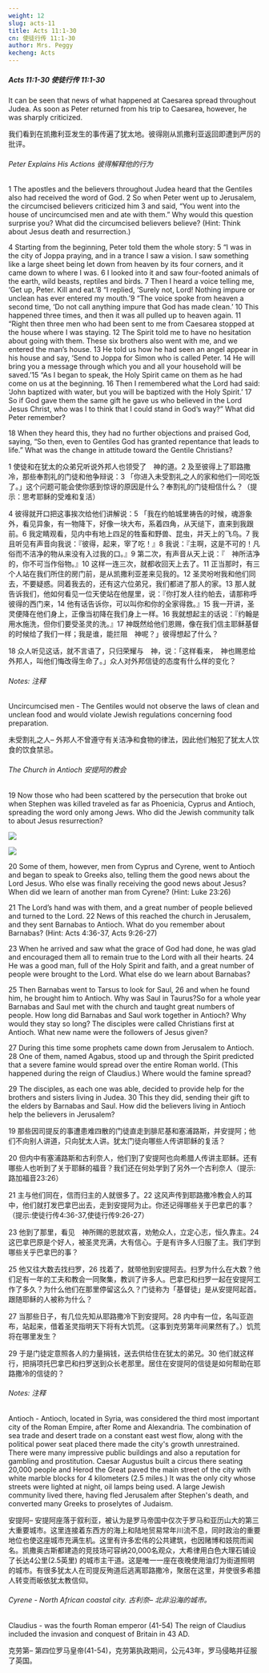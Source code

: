 ```yaml
---
weight: 12
slug: acts-11
title: Acts 11:1-30
cn: 使徒行传 11:1-30
author: Mrs. Peggy
kecheng: Acts
---
```


##### Acts 11:1-30  使徒行传 11:1-30

It can be seen that news of what happened at Caesarea spread throughout Judea. As soon as Peter returned from his trip to Caesarea, however, he was sharply criticized.

我们看到在凯撒利亚发生的事传遍了犹太地。彼得刚从凯撒利亚返回即遭到严厉的批评。

###### Peter Explains His Actions 彼得解释他的行为

1 The apostles and the believers throughout Judea heard that the Gentiles also had received the word of God. 2 So when Peter went up to Jerusalem, the circumcised believers criticized him 3 and said, “You went into the house of uncircumcised men and ate with them.” Why would this question surprise you? What did the circumcised believers believe? (Hint: Think about Jesus death and resurrection.)

4 Starting from the beginning, Peter told them the whole story: 5 “I was in the city of Joppa praying, and in a trance I saw a vision. I saw something like a large sheet being let down from heaven by its four corners, and it came down to where I was. 6 I looked into it and saw four-footed animals of the earth, wild beasts, reptiles and birds. 7 Then I heard a voice telling me, ‘Get up, Peter. Kill and eat.’8 “I replied, ‘Surely not, Lord! Nothing impure or unclean has ever entered my mouth.’9 “The voice spoke from heaven a second time, ‘Do not call anything impure that God has made clean.’ 10 This happened three times, and then it was all pulled up to heaven again. 11 “Right then three men who had been sent to me from Caesarea stopped at the house where I was staying. 12 The Spirit told me to have no hesitation about going with them. These six brothers also went with me, and we entered the man’s house. 13 He told us how he had seen an angel appear in his house and say, ‘Send to Joppa for Simon who is called Peter. 14 He will bring you a message through which you and all your household will be saved.’15 “As I began to speak, the Holy Spirit came on them as he had come on us at the beginning. 16 Then I remembered what the Lord had said: ‘John baptized with water, but you will be baptized with the Holy Spirit.’ 17 So if God gave them the same gift he gave us who believed in the Lord Jesus Christ, who was I to think that I could stand in God’s way?” What did Peter remember?

18 When they heard this, they had no further objections and praised God, saying, “So then, even to Gentiles God has granted repentance that leads to life.” What was the change in attitude toward the Gentile Christians?

1 使徒和在犹太的众弟兄听说外邦人也领受了　神的道。2 及至彼得上了耶路撒冷，那些奉割礼的门徒和他争辩说：3 「你进入未受割礼之人的家和他们一同吃饭了。」这个问题可能会使你感到惊讶的原因是什么？奉割礼的门徒相信什么？（提示：思考耶稣的受难和复活）

4 彼得就开口把这事挨次给他们讲解说：5 「我在约帕城里祷告的时候，魂游象外，看见异象，有一物降下，好像一块大布，系着四角，从天缒下，直来到我跟前。6 我定睛观看，见内中有地上四足的牲畜和野兽、昆虫，并天上的飞鸟。7 我且听见有声音向我说：『彼得，起来，宰了吃！』8 我说：『主啊，这是不可的！凡俗而不洁净的物从来没有入过我的口。』9 第二次，有声音从天上说：『　神所洁净的，你不可当作俗物。』10 这样一连三次，就都收回天上去了。11 正当那时，有三个人站在我们所住的房门前，是从凯撒利亚差来见我的。12 圣灵吩咐我和他们同去，不要疑惑。同着我去的，还有这六位弟兄，我们都进了那人的家。13 那人就告诉我们，他如何看见一位天使站在他屋里，说：『你打发人往约帕去，请那称呼彼得的西门来，14 他有话告诉你，可以叫你和你的全家得救。』15 我一开讲，圣灵便降在他们身上，正像当初降在我们身上一样。16 我就想起主的话说：『约翰是用水施洗，但你们要受圣灵的洗。』17 神既然给他们恩赐，像在我们信主耶稣基督的时候给了我们一样；我是谁，能拦阻　神呢？」彼得想起了什么？

18 众人听见这话，就不言语了，只归荣耀与　神，说：「这样看来，　神也赐恩给外邦人，叫他们悔改得生命了。」众人对外邦信徒的态度有什么样的变化？

###### Notes: 注释

Uncircumcised men - The Gentiles would not observe the laws of clean and unclean food and would violate Jewish regulations concerning food preparation.

未受割礼之人– 外邦人不曾遵守有关洁净和食物的律法，因此他们触犯了犹太人饮食的饮食禁忌。

###### The Church in Antioch 安提阿的教会

19 Now those who had been scattered by the persecution that broke out when Stephen was killed traveled as far as Phoenicia, Cyprus and Antioch, spreading the word only among Jews. Who did the Jewish community talk to about Jesus resurrection?

![](/images/note/acts/11-1.jpg#left)

![](/images/note/acts/11-2.jpg#right)

20 Some of them, however, men from Cyprus and Cyrene, went to Antioch and began to speak to Greeks also, telling them the good news about the Lord Jesus. Who else was finally receiving the good news about Jesus? When did we learn of another man from Cyrene? (Hint: Luke 23:26) 

21 The Lord’s hand was with them, and a great number of people believed and turned to the Lord. 22 News of this reached the church in Jerusalem, and they sent Barnabas to Antioch. What do you remember about Barnabas? (Hint: Acts 4:36-37, Acts 9:26-27) 

23 When he arrived and saw what the grace of God had done, he was glad and encouraged them all to remain true to the Lord with all their hearts. 24 He was a good man, full of the Holy Spirit and faith, and a great number of people were brought to the Lord. What else do we learn about Barnabas?

25 Then Barnabas went to Tarsus to look for Saul, 26 and when he found him, he brought him to Antioch. Why was Saul in Taurus?So for a whole year Barnabas and Saul met with the church and taught great numbers of people. How long did Barnabas and Saul work together in Antioch? Why would they stay so long? The disciples were called Christians first at Antioch. What new name were the followers of Jesus given?

27 During this time some prophets came down from Jerusalem to Antioch. 28 One of them, named Agabus, stood up and through the Spirit predicted that a severe famine would spread over the entire Roman world. (This happened during the reign of Claudius.) Where would the famine spread? 

29 The disciples, as each one was able, decided to provide help for the brothers and sisters living in Judea. 30 This they did, sending their gift to the elders by Barnabas and Saul. How did the believers living in Antioch help the believers in Jerusalem?


19 那些因司提反的事遭患难四散的门徒直走到腓尼基和塞浦路斯，并安提阿；他们不向别人讲道，只向犹太人讲。犹太门徒向哪些人传讲耶稣的复活？

20 但内中有塞浦路斯和古利奈人，他们到了安提阿也向希腊人传讲主耶稣。还有哪些人也听到了关于耶稣的福音？我们还在何处学到了另外一个古利奈人（提示:路加福音23:26）

21 主与他们同在，信而归主的人就很多了。22 这风声传到耶路撒冷教会人的耳中，他们就打发巴拿巴出去，走到安提阿为止。你还记得哪些关于巴拿巴的事？（提示:使徒行传4:36-37,使徒行传9:26-27）

23 他到了那里，看见　神所赐的恩就欢喜，劝勉众人，立定心志，恒久靠主。24 这巴拿巴原是个好人，被圣灵充满，大有信心。于是有许多人归服了主。我们学到哪些关乎巴拿巴的事？

25 他又往大数去找扫罗，26 找着了，就带他到安提阿去。扫罗为什么在大数？他们足有一年的工夫和教会一同聚集，教训了许多人。巴拿巴和扫罗一起在安提阿工作了多久？为什么他们在那里停留这么久？门徒称为「基督徒」是从安提阿起首。跟随耶稣的人被称为什么？

27 当那些日子，有几位先知从耶路撒冷下到安提阿。28 内中有一位，名叫亚迦布，站起来，借着圣灵指明天下将有大饥荒。（这事到克劳第年间果然有了。）饥荒将在哪里发生？

29 于是门徒定意照各人的力量捐钱，送去供给住在犹太的弟兄。30 他们就这样行，把捐项托巴拿巴和扫罗送到众长老那里。居住在安提阿的信徒是如何帮助在耶路撒冷的信徒的？

###### Notes: 注释

Antioch - Antioch, located in Syria, was considered the third most important city of the Roman Empire, after Rome and Alexandria. The combination of sea trade and desert trade on a constant east west flow, along with the political power seat placed there made the city's growth unrestrained. There were many impressive public buildings and also a reputation for gambling and prostitution. Caesar Augustus built a circus there seating 20,000 people and Herod the Great paved the main street of the city with white marble blocks for 4 kilometers (2.5 miles.) It was the only city whose streets were lighted at night, oil lamps being used. A large Jewish community lived there, having fled Jerusalem after Stephen's death, and converted many Greeks to proselytes of Judaism.


安提阿– 安提阿座落于叙利亚，被认为是罗马帝国中仅次于罗马和亚历山大的第三大重要城市。这里连接着东西方的海上和陆地贸易常年川流不息，同时政治的重要地位也使这座城市充满生机。这里有许多宏伟的公共建筑，也因赌博和妓院而闻名。凯撒奥古斯都建造的竞技场可容纳20,000名观众，大希律用白色大理石铺设了长达4公里(2.5英里) 的城市主干道。这是唯一一座在夜晚使用油灯为街道照明的城市。有很多犹太人在司提反殉道后逃离耶路撒冷，聚居在这里，并使很多希腊人转变而皈依犹太教信仰。

###### Cyrene - North African coastal city. 古利奈– 北非沿海的城市。

Claudius - was the fourth Roman emperor (41-54) The reign of Claudius included the invasion and conquest of Britain in 43 AD.

克劳第– 第四位罗马皇帝(41-54)，克劳第执政期间，公元43年，罗马侵略并征服了英国。
